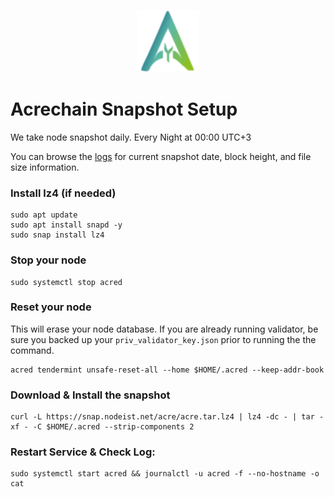 <p align="center">
  <img height="100" height="auto" src="https://raw.githubusercontent.com/Nodeist/Kurulumlar/main/logos/acrechain.png">
</p>



# Acrechain Snapshot Setup
We take node snapshot daily.
Every Night at 00:00 UTC+3

You can browse the [logs](https://snap.nodeist.net/acre/log.txt) for current snapshot date, block height, and file size information.

### Install lz4 (if needed)
```
sudo apt update
sudo apt install snapd -y
sudo snap install lz4
```

### Stop your node
```
sudo systemctl stop acred
```

### Reset your node
This will erase your node database. If you are already running validator, be sure you backed up your `priv_validator_key.json` prior to running the the command.

```
acred tendermint unsafe-reset-all --home $HOME/.acred --keep-addr-book
```

### Download & Install the snapshot
```
curl -L https://snap.nodeist.net/acre/acre.tar.lz4 | lz4 -dc - | tar -xf - -C $HOME/.acred --strip-components 2
```

### Restart Service & Check Log:
```
sudo systemctl start acred && journalctl -u acred -f --no-hostname -o cat
```
